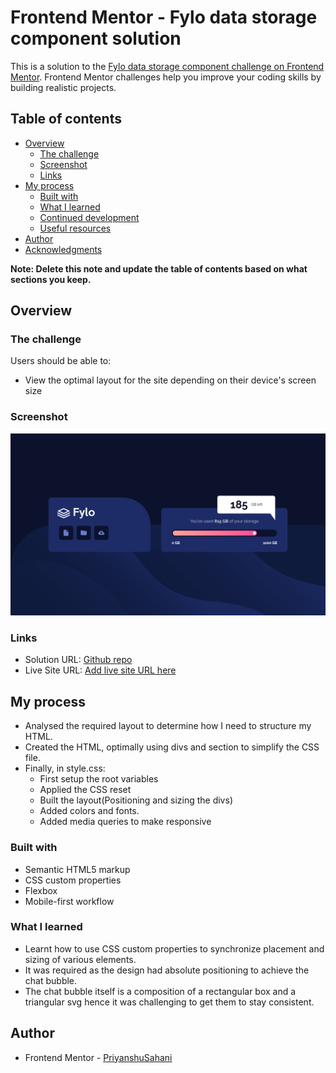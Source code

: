 # Frontend Mentor - Fylo data storage component solution

This is a solution to the [Fylo data storage component challenge on Frontend Mentor](https://www.frontendmentor.io/challenges/fylo-data-storage-component-1dZPRbV5n). Frontend Mentor challenges help you improve your coding skills by building realistic projects. 

## Table of contents

- [Overview](#overview)
  - [The challenge](#the-challenge)
  - [Screenshot](#screenshot)
  - [Links](#links)
- [My process](#my-process)
  - [Built with](#built-with)
  - [What I learned](#what-i-learned)
  - [Continued development](#continued-development)
  - [Useful resources](#useful-resources)
- [Author](#author)
- [Acknowledgments](#acknowledgments)

**Note: Delete this note and update the table of contents based on what sections you keep.**

## Overview

### The challenge

Users should be able to:

- View the optimal layout for the site depending on their device's screen size

### Screenshot

![](./Output/live-site-ss.png)


### Links

- Solution URL: [Github repo](https://github.com/PriyanshuSahani/frontend-data-storage-layout)
- Live Site URL: [Add live site URL here](https://your-live-site-url.com)

## My process

- Analysed the required layout to determine how I need to structure my HTML.
- Created the HTML, optimally using divs and section to simplify the CSS file.
- Finally, in style.css:
	- First setup the root variables
	- Applied the CSS reset
	- Built the layout(Positioning and sizing the divs)
	- Added colors and fonts.
	- Added media queries to make responsive

### Built with

- Semantic HTML5 markup
- CSS custom properties
- Flexbox
- Mobile-first workflow


### What I learned

- Learnt how to use CSS custom properties to synchronize placement and sizing of various elements. 
- It was required as the design had absolute positioning to achieve the chat bubble. 
- The chat bubble itself is a composition of a rectangular box and a triangular svg hence it was challenging to get them to stay consistent.


## Author

- Frontend Mentor - [PriyanshuSahani](https://www.frontendmentor.io/profile/PriyanshuSahani)
